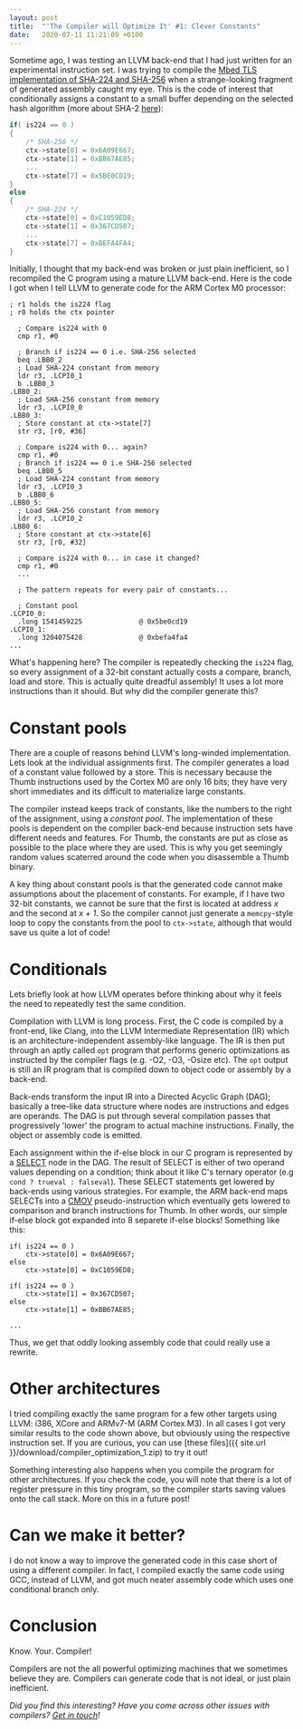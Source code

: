 ```yaml
---
layout: post
title:  "'The Compiler will Optimize It' #1: Clever Constants"
date:   2020-07-11 11:21:09 +0100
---
```


Sometime ago, I was testing an LLVM back-end that I had just written for an
experimental instruction set. I was trying to compile the [Mbed TLS
implementation of SHA-224 and
SHA-256](https://github.com/ARMmbed/mbedtls/blob/db09ef6d22f3043536910833c43faf425a7e0401/library/sha256.c)
when a strange-looking fragment of generated assembly caught my eye. This is
the code of interest that conditionally assigns a constant to a small buffer
depending on the selected hash algorithm (more about SHA-2
[here](https://en.wikipedia.org/wiki/SHA-2)):

```c
if( is224 == 0 )
{
    /* SHA-256 */
    ctx->state[0] = 0x6A09E667;
    ctx->state[1] = 0xBB67AE85;
    ...
    ctx->state[7] = 0x5BE0CD19;
}
else
{
    /* SHA-224 */
    ctx->state[0] = 0xC1059ED8;
    ctx->state[1] = 0x367CD507;
    ...
    ctx->state[7] = 0xBEFA4FA4;
}
```

Initially, I thought that my back-end was broken or just plain inefficient, so I
recompiled the C program using a mature LLVM back-end. Here is the code I
got when I tell LLVM to generate code for the ARM Cortex M0 processor:

```armasm
; r1 holds the is224 flag
; r0 holds the ctx pointer

  ; Compare is224 with 0
  cmp r1, #0

  ; Branch if is224 == 0 i.e. SHA-256 selected
  beq .LBB0_2
  ; Load SHA-224 constant from memory
  ldr r3, .LCPI0_1
  b .LBB0_3
.LBB0_2:
  ; Load SHA-256 constant from memory
  ldr r3, .LCPI0_0
.LBB0_3:
  ; Store constant at ctx->state[7]
  str r3, [r0, #36]

  ; Compare is224 with 0... again?
  cmp r1, #0
  ; Branch if is224 == 0 i.e SHA-256 selected
  beq .LBB0_5
  ; Load SHA-224 constant from memory
  ldr r3, .LCPI0_3
  b .LBB0_6
.LBB0_5:
  ; Load SHA-256 constant from memory
  ldr r3, .LCPI0_2
.LBB0_6:
  ; Store constant at ctx->state[6]
  str r3, [r0, #32]

  ; Compare is224 with 0... in case it changed?
  cmp r1, #0
  ...

  ; The pattern repeats for every pair of constants...

  ; Constant pool
.LCPI0_0:
  .long 1541459225              @ 0x5be0cd19
.LCPI0_1:
  .long 3204075428              @ 0xbefa4fa4
...
```

What's happening here? The compiler is repeatedly checking the `is224` flag, so
every assignment of a 32-bit constant actually costs a compare, branch, load
and store. This is actually quite dreadful assembly! It uses a lot more
instructions than it should. But why did the compiler generate this?

# Constant pools

There are a couple of reasons behind LLVM's long-winded implementation. Lets
look at the individual assignments first. The compiler generates a load of a
constant value followed by a store. This is necessary because the Thumb
instructions used by the Cortex M0 are only 16 bits; they have very short
immediates and its difficult to materialize large constants.

The compiler instead keeps track of constants, like the numbers to the right
of the assignment, using a *constant pool*. The implementation of these pools
is dependent on the compiler back-end because instruction sets have different
needs and features. For Thumb, the constants are put as close as possible to
the place where they are used. This is why you get seemingly random values
scaterred around the code when you disassemble a Thumb binary.

A key thing about constant pools is that the generated code cannot make
assumptions about the placement of constants. For example, if I have two
32-bit constants, we cannot be sure that the first is located at address *x*
and the second at *x + 1*. So the compiler cannot just generate a
`memcpy`-style loop to copy the constants from the pool to `ctx->state`,
although that would save us quite a lot of code!

# Conditionals

Lets briefly look at how LLVM operates before thinking about why it feels the
need to repeatedly test the same condition.

Compilation with LLVM is long process. First, the C code is compiled by a
front-end, like Clang, into the LLVM Intermediate Representation (IR) which is
an architecture-independent assembly-like language. The IR is then put through
an aptly called `opt` program that performs generic optimizations as instructed
by the compiler flags (e.g. -O2, -O3, -Osize etc). The `opt` output
is still an IR program that is compiled down to object code or assembly by a
back-end.

Back-ends transform the input IR into a Directed Acyclic Graph (DAG); basically
a tree-like data structure where nodes are instructions and edges are operands.
The DAG is put through several compilation passes that progressively 'lower'
the program to actual machine instructions. Finally, the object or assembly
code is emitted.

Each assignment within the if-else block in our C program is
represented by a
[SELECT](https://github.com/llvm/llvm-project/blob/898065a7b879f204874820f16e4e16ea2a961de0/llvm/include/llvm/CodeGen/ISDOpcodes.h#L597)
node in the DAG. The result of SELECT is either of two operand values depending
on a condition; think about it like C's ternary operator (e.g `cond ? trueval :
falseval`). These SELECT statements get lowered by back-ends using various
strategies. For example, the ARM back-end maps SELECTs into a [CMOV]()
pseudo-instruction which eventually gets lowered to comparison and branch
instructions for Thumb.  In other words, our simple if-else block got expanded
into 8 separete if-else blocks! Something like this:

```
if( is224 == 0 )
    ctx->state[0] = 0x6A09E667;
else
    ctx->state[0] = 0xC1059ED8;

if( is224 == 0 )
    ctx->state[1] = 0x367CD507;
else
    ctx->state[1] = 0xBB67AE85;

...
```

Thus, we get that oddly looking assembly code that could really use a rewrite.

# Other architectures

I tried compiling exactly the same program for a few other targets using LLVM:
i386, XCore and ARMv7-M (ARM Cortex M3). In all cases I got very similar
results to the code shown above, but obviously using the respective instruction
set. If you are curious, you can use [these files]({{ site.url
}}/download/compiler_optimization_1.zip) to try it out!

Something interesting also happens when you compile the program for other
architectures. If you check the code, you will note that there is a lot of
register pressure in this tiny program, so the compiler starts saving values
onto the call stack. More on this in a future post!

# Can we make it better?

I do not know a way to improve the generated code in this case short of using a
different compiler. In fact, I compiled exactly the same code using GCC, instead
of LLVM, and got much neater assembly code which uses one conditional branch
only.

# Conclusion

Know. Your. Compiler!

Compilers are not the all powerful optimizing machines that we sometimes
believe they are. Compilers can generate code that is not ideal, or just plain
inefficient.

*Did you find this interesting? Have you come across other issues with
compilers? [Get in touch](mailto:aa1399@my.bristol.ac.uk)!*

